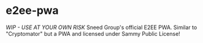 # e2ee-pwa
*WIP - USE AT YOUR OWN RISK* Sneed Group's official E2EE PWA. Similar to "Cryptomator" but a PWA and licensed under Sammy Public License!
